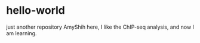 # hello-world
just another repository
AmyShih here, I like the ChIP-seq analysis, and now I am learning.
